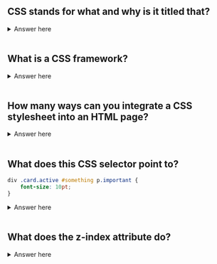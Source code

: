 ## CSS stands for what and why is it titled that?

<details>
  <summary>Answer here</summary>
  Cascading Style Sheets. It's named this way because any change made at the end of the document supercedes changes made to the same element at the beginning of the document.
</details>
<br>

## What is a CSS framework?

<details>
  <summary>Answer here</summary>
  A pre-planned library of CSS and corresponding class names that allows you to style your page without writing custom style sheets.
</details>
<br>

## How many ways can you integrate a CSS stylesheet into an HTML page?

<details>
  <summary>Answer here</summary>
  Three:
  <ul>
    <li>Inline: Style attribute can be used to have CSS applied HTML elements</li>
    <li>Embedded: The Head element can have a Style element within which the code can be placed</li>
    <li>Linked/Imported: CSS can be placed in an external file and linked via link element.</li>
  </ul>
</details>
<br>

## What does this CSS selector point to?

```css
div .card.active #something p.important {
    font-size: 10pt;
}
```

<details>
  <summary>Answer here</summary>
  A p tag with a class of "important" within an element with a id of "something" within an element with classes "card" and "active", within a div.
</details>
<br>

## What does the z-index attribute do?

<details>
  <summary>Answer here</summary>
  Helps specify an overlapping element.
</details>
<br>